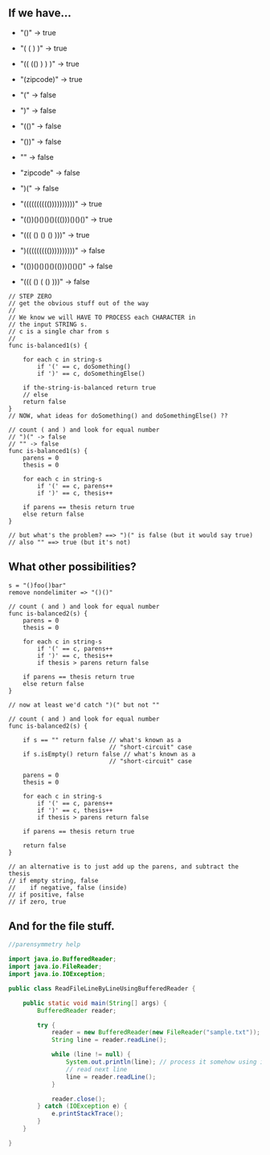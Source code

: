 
## If we have...

- "()"  -> true
- "( ( ) )" -> true
- "(( (() ) ) )" -> true
- "(zipcode)" -> true

- "(" -> false
- ")" -> false
- "(()" -> false
- "())" -> false

- "" -> false
- "zipcode" -> false
- ")(" -> false

- "(((((((((())))))))))" -> true
- "(())()()()()((()))()()()" -> true
- "((( () () () )))" -> true

- ")((((((((())))))))))" -> false
- "(())()()()()(()))()()()" -> false
- "((( () ( () )))" -> false

```
// STEP ZERO
// get the obvious stuff out of the way
//
// We know we will HAVE TO PROCESS each CHARACTER in
// the input STRING s.
// c is a single char from s
//
func is-balanced1(s) {

    for each c in string-s
        if '(' == c, doSomething()
        if ')' == c, doSomethingElse()

    if the-string-is-balanced return true
    // else
    return false
}
// NOW, what ideas for doSomething() and doSomethingElse() ??
```


```
// count ( and ) and look for equal number
// ")(" -> false
// "" -> false
func is-balanced1(s) {
    parens = 0
    thesis = 0

    for each c in string-s
        if '(' == c, parens++
        if ')' == c, thesis++

    if parens == thesis return true
    else return false
}

// but what's the problem? ==> ")(" is false (but it would say true)
// also "" ==> true (but it's not)
```

## What other possibilities?

```
s = "()foo()bar"
remove nondelimiter => "()()"
```

```
// count ( and ) and look for equal number
func is-balanced2(s) {
    parens = 0
    thesis = 0

    for each c in string-s
        if '(' == c, parens++
        if ')' == c, thesis++
        if thesis > parens return false

    if parens == thesis return true
    else return false
}

// now at least we'd catch ")(" but not ""
```

```
// count ( and ) and look for equal number
func is-balanced2(s) {

    if s == "" return false // what's known as a
                            // "short-circuit" case
    if s.isEmpty() return false // what's known as a
                            // "short-circuit" case

    parens = 0
    thesis = 0

    for each c in string-s
        if '(' == c, parens++
        if ')' == c, thesis++
        if thesis > parens return false

    if parens == thesis return true
    
    return false
}
```

```
// an alternative is to just add up the parens, and subtract the thesis
// if empty string, false
//    if negative, false (inside)
// if positive, false
// if zero, true
```

## And for the file stuff.

```java
//parensymmetry help

import java.io.BufferedReader;
import java.io.FileReader;
import java.io.IOException;

public class ReadFileLineByLineUsingBufferedReader {

	public static void main(String[] args) {
		BufferedReader reader;

		try {
			reader = new BufferedReader(new FileReader("sample.txt"));
			String line = reader.readLine();

			while (line != null) {
				System.out.println(line); // process it somehow using isBalanced
				// read next line
				line = reader.readLine();
			}

			reader.close();
		} catch (IOException e) {
			e.printStackTrace();
		}
	}

}
```

